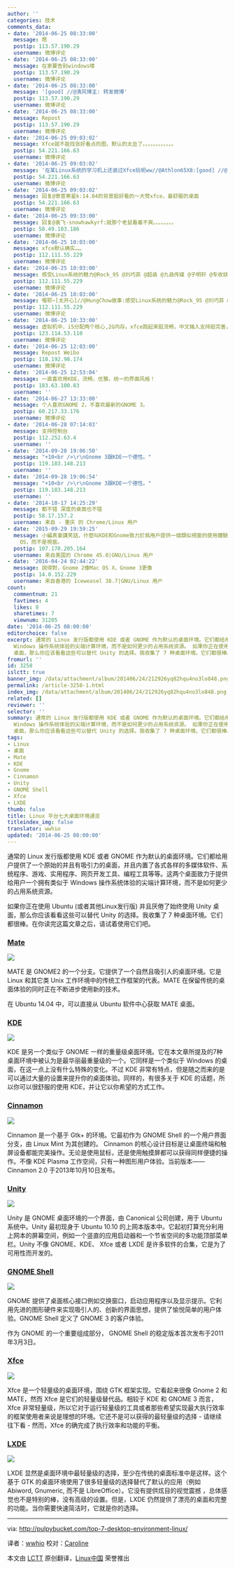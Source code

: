 ```yaml
---
author: ''
categories: 技术
comments_data:
- date: '2014-06-25 08:33:00'
  message: 嗯
  postip: 113.57.190.29
  username: 微博评论
- date: '2014-06-25 08:33:00'
  message: 在家要告别windows喽
  postip: 113.57.190.29
  username: 微博评论
- date: '2014-06-25 08:33:00'
  message: '[good] //@清风博主: 转发微博'
  postip: 113.57.190.29
  username: 微博评论
- date: '2014-06-25 08:33:00'
  message: Repost
  postip: 113.57.190.29
  username: 微博评论
- date: '2014-06-25 09:03:02'
  message: Xfce就不能找张好看点的图，默认的太丑了。。。。。。。。。。。。
  postip: 54.221.166.63
  username: 微博评论
- date: '2014-06-25 09:03:02'
  message: '在某Linux系统的学习机上还装过Xfce玩呢ww//@Athlon65X8:[good] //@清风博主: 转发微博'
  postip: 54.221.166.63
  username: 微博评论
- date: '2014-06-25 09:03:02'
  message: 回复@寄意寒星k:14.04的背景挺好看的～大赞xfce，最舒服的桌面
  postip: 54.221.166.63
  username: 微博评论
- date: '2014-06-25 09:33:00'
  message: 回复@袁飞-snowhawkyrf:就那个老鼠看着不爽。。。。。。。。
  postip: 58.49.103.186
  username: 微博评论
- date: '2014-06-25 10:03:00'
  message: xfce默认确实……
  postip: 112.111.55.229
  username: 微博评论
- date: '2014-06-25 10:03:00'
  message: 感受Linux系统的魅力@Rock_95 @刘巧菲 @超骉 @九骉传媒 @子明轩 @专收妖精-5毛钱一个
  postip: 112.111.55.229
  username: 微博评论
- date: '2014-06-25 10:03:00'
  message: 喔耶~[太开心]//@HungChow故事:感受Linux系统的魅力@Rock_95 @刘巧菲 @超骉 @九骉传媒 @子明轩 @专收妖精-5毛钱一个
  postip: 112.111.55.229
  username: 微博评论
- date: '2014-06-25 10:33:00'
  message: 虚拟机中，i5分配两个核心,2G内存。xfce跑起来挺流畅，中文输入支持挺完善，因为太丑卸掉了。gnome3实在太卡，其次依次是unity，cinnamon，xfce虚拟机中的显卡驱动很不完善没办法。
  postip: 123.114.53.110
  username: 微博评论
- date: '2014-06-25 12:03:00'
  message: Repost Weibo
  postip: 118.192.98.174
  username: 微博评论
- date: '2014-06-25 12:53:04'
  message: 一直喜欢用KDE，流畅，优雅，统一的界面风格！
  postip: 183.63.100.83
  username: ''
- date: '2014-06-27 13:33:00'
  message: 个人喜欢GNOME 2，不喜欢最新的GNOME 3。
  postip: 60.217.33.176
  username: 微博评论
- date: '2014-06-28 07:14:03'
  message: 支持控制台
  postip: 112.252.63.4
  username: ''
- date: '2014-09-28 19:06:50'
  message: "+10<br />\r\nGnome 3跟KDE一个德性。"
  postip: 119.183.148.213
  username: ''
- date: '2014-09-28 19:06:54'
  message: "+10<br />\r\nGnome 3跟KDE一个德性。"
  postip: 119.183.148.213
  username: ''
- date: '2014-10-17 14:25:29'
  message: 都不错 深度的桌面也不错
  postip: 58.17.157.2
  username: 来自 - 重庆 的 Chrome/Linux 用户
- date: '2015-09-29 19:59:25'
  message: 小編真會講笑話，什麼叫KDE和Gnome致力於爲用戶提供一個類似視窗的使用體驗，我都懷疑小編沒用過linux，KDE看似很像視窗，實際上使用體驗完全不一樣，再說都說Gnome像Mac
    OS，而不是視窗。
  postip: 107.170.205.164
  username: 来自美国的 Chrome 45.0|GNU/Linux 用户
- date: '2016-04-24 02:44:22'
  message: 說得對，Gnome 2像Mac OS X，Gnome 3更像
  postip: 14.0.152.229
  username: 来自香港的 Iceweasel 38.7|GNU/Linux 用户
count:
  commentnum: 21
  favtimes: 4
  likes: 0
  sharetimes: 7
  viewnum: 31205
date: '2014-06-25 08:00:00'
editorchoice: false
excerpt: 通常的 Linux 发行版都使用 KDE 或者 GNOME 作为默认的桌面环境。它们都给用户提供了一个原始的并且有吸引力的桌面，并且内置了各式各样的多媒体软件、系统程序、游戏、实用程序、网页开发工具、编程工具等等。这两个桌面致力于提供给用户一个拥有类似于
  Windows 操作系统体验的尖端计算环境，而不是如何更少的占用系统资源。 如果你正在使用 Ubuntu (或者其他Linux发行版) 并且厌倦了始终使用 Unity
  桌面，那么你应该看看这些可以替代 Unity 的选择。我收集了 7 种桌面环境。它们都很棒。在你读完这篇文章之后，请试着使用它们吧。 Mate
fromurl: ''
id: 3258
islctt: true
banner_img: /data/attachment/album/201406/24/212926yq82hqu4no3lo848.png
permalink: /article-3258-1.html
index_img: /data/attachment/album/201406/24/212926yq82hqu4no3lo848.png.thumb.jpg
related: []
reviewer: ''
selector: ''
summary: 通常的 Linux 发行版都使用 KDE 或者 GNOME 作为默认的桌面环境。它们都给用户提供了一个原始的并且有吸引力的桌面，并且内置了各式各样的多媒体软件、系统程序、游戏、实用程序、网页开发工具、编程工具等等。这两个桌面致力于提供给用户一个拥有类似于
  Windows 操作系统体验的尖端计算环境，而不是如何更少的占用系统资源。 如果你正在使用 Ubuntu (或者其他Linux发行版) 并且厌倦了始终使用 Unity
  桌面，那么你应该看看这些可以替代 Unity 的选择。我收集了 7 种桌面环境。它们都很棒。在你读完这篇文章之后，请试着使用它们吧。 Mate
tags:
- Linux
- 桌面
- Mate
- KDE
- Gnome
- Cinnamon
- Unity
- GNOME Shell
- Xfce
- LXDE
thumb: false
title: Linux 平台七大桌面环境通览
titleindex_img: false
translator: wwhio
updated: '2014-06-25 08:00:00'
---
```


通常的 Linux 发行版都使用 KDE 或者 GNOME 作为默认的桌面环境。它们都给用户提供了一个原始的并且有吸引力的桌面，并且内置了各式各样的多媒体软件、系统程序、游戏、实用程序、网页开发工具、编程工具等等。这两个桌面致力于提供给用户一个拥有类似于 Windows 操作系统体验的尖端计算环境，而不是如何更少的占用系统资源。


如果你正在使用 Ubuntu (或者其他Linux发行版) 并且厌倦了始终使用 Unity 桌面，那么你应该看看这些可以替代 Unity 的选择。我收集了 7 种桌面环境。它们都很棒。在你读完这篇文章之后，请试着使用它们吧。


### [Mate](http://mate-desktop.org/)


![](/data/attachment/album/201406/24/212926yq82hqu4no3lo848.png)


MATE 是 GNOME2 的一个分支。它提供了一个自然且吸引人的桌面环境。它是 Linux 和其它类 Unix 工作环境中的传统工作框架的代表。MATE 在保留传统的桌面体验的同时正在不断进步使用新的技术。


在 Ubuntu 14.04 中，可以直接从 Ubuntu 软件中心获取 MATE 桌面。


### [KDE](http://kde.org/)


![](/data/attachment/album/201406/24/212929enysynrirnenmpps.png)


KDE 是另一个类似于 GNOME 一样的重量级桌面环境。它在本文章所提及的7种桌面环境中被认为是最华丽最重量级的一个。它同样是一个类似于 Windows 的桌面，在这一点上没有什么特殊的变化。不过 KDE 非常有特点，但是随之而来的是可以通过大量的设置来提升你的桌面体验。同样的，有很多关于 KDE 的话题，所以你可以很舒服的使用 KDE，并让它以你希望的方式工作。


### [Cinnamon](http://cinnamon.linuxmint.com/)


![](/data/attachment/album/201406/24/212931oxcasq8synnz277z.jpg)


Cinnamon 是一个基于 Gtk+ 的环境。它最初作为 GNOME Shell 的一个用户界面分支，由 Linux Mint 为其创建的。 Cinnamon 的核心设计目标是让桌面终端和触屏设备都能完美操作。无论是使用鼠标，还是使用触摸屏都可以获得同样便捷的操作。不像 KDE Plasma 工作空间，只有一种图形用户体验。当前版本—— Cinnamon 2.0 于2013年10月10日发布。


### [Unity](https://unity.ubuntu.com/)


![](/data/attachment/album/201406/24/212933rggm6wbjbgk0z6ct.png)


Unity 是 GNOME 桌面环境的一个界面，由 Canonical 公司创建，用于 Ubuntu 系统中。Unity 最初现身于 Ubuntu 10.10 的上网本版本中。它起初打算充分利用上网本的屏幕空间，例如一个竖直的应用启动器和一个节省空间的多功能顶部菜单栏。Unity 不像 GNOME、KDE、 Xfce 或者 LXDE 是许多软件的合集，它是为了可用性而开发的。


### [GNOME Shell](http://www.gnome.org/)


![](/data/attachment/album/201406/24/212934vgokx7kwokwkbzop.png)


GNOME 提供了桌面核心接口例如交换窗口，启动应用程序以及显示提示。它利用先进的图形硬件来实现吸引人的、创新的界面思想，提供了愉悦简单的用户体验。GNOME Shell 定义了 GNOME 3 的客户体验。


作为 GNOME 的一个重要组成部分， GNOME Shell 的稳定版本首次发布于2011年3月3日。


### [Xfce](http://xfce.org/)


![](/data/attachment/album/201406/24/212936hijmi1rczjx88irs.jpg)


Xfce 是一个轻量级的桌面环境，围绕 GTK 框架实现。它看起来很像 Gnome 2 和 MATE，然而 Xfce 是它们的轻量级替代品。相较于 KDE 和 GNOME 3 而言，Xfce 非常轻量级，所以它对于运行轻量级的工具或者那些希望实现最大执行效率的框架使用者来说是理想的环境。它还不是可以获得的最轻量级的选择 - 请继续往下看 - 然而，Xfce 的确完成了执行效率和功能的平衡。


### [LXDE](http://lxde.org/)


![](/data/attachment/album/201406/24/212938tdzsss2dd8skuksk.png)


LXDE 显然是桌面环境中最轻量级的选择，至少在传统的桌面标准中是这样。这个基于 GTK 的桌面环境使用了很多轻量级的选择替代了默认的应用（例如 Abiword, Gnumeric, 而不是 LibreOffice）。它没有提供炫目的视觉震撼 ，总体感觉也不是特别的棒，没有高级的设置。但是，LXDE 仍然提供了漂亮的桌面和完整的功能。当你需要快速简洁时，它就是你的选择。




---


via: <http://pulpybucket.com/top-7-desktop-environment-linux/>


译者：[wwhio](https://github.com/wwhio) 校对：[Caroline](https://github.com/carolinewuyan)


本文由 [LCTT](https://github.com/LCTT/TranslateProject) 原创翻译，[Linux中国](http://linux.cn/) 荣誉推出
